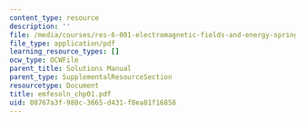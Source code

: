 ```yaml
---
content_type: resource
description: ''
file: /media/courses/res-6-001-electromagnetic-fields-and-energy-spring-2008/08767a3f980c3665d431f8ea81f16858_emfesoln_chp01.pdf
file_type: application/pdf
learning_resource_types: []
ocw_type: OCWFile
parent_title: Solutions Manual
parent_type: SupplementalResourceSection
resourcetype: Document
title: emfesoln_chp01.pdf
uid: 08767a3f-980c-3665-d431-f8ea81f16858
---
```

